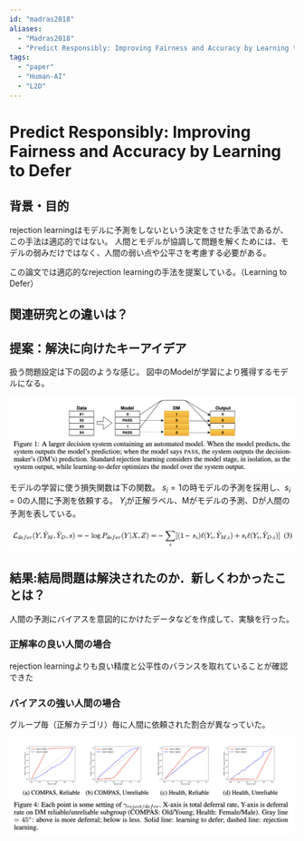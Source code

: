 ```yaml
---
id: "madras2018"
aliases:
  - "Madras2018"
  - "Predict Responsibly: Improving Fairness and Accuracy by Learning to Defer"
tags:
  - "paper"
  - "Human-AI"
  - "L2D"
---
```


# Predict Responsibly: Improving Fairness and Accuracy by Learning to Defer

## 背景・目的

rejection learningはモデルに予測をしないという決定をさせた手法であるが、この手法は適応的ではない。
人間とモデルが協調して問題を解くためには、モデルの弱みだけではなく、人間の弱い点や公平さを考慮する必要がある。

この論文では適応的なrejection learningの手法を提案している。（Learning to Defer）

## 関連研究との違いは？

## 提案：解決に向けたキーアイデア

扱う問題設定は下の図のような感じ。
図中のModelが学習により獲得するモデルになる。

![](./img/madras2018_method.png)

モデルの学習に使う損失関数は下の関数。
$s_i=1$の時モデルの予測を採用し、$s_i=0$の人間に予測を依頼する。
$Y_i$が正解ラベル、Mがモデルの予測、Dが人間の予測を表している。

![](./img/madras2018_loss.png)

## 結果:結局問題は解決されたのか．新しくわかったことは？

人間の予測にバイアスを意図的にかけたデータなどを作成して、実験を行った。

### 正解率の良い人間の場合

rejection learningよりも良い精度と公平性のバランスを取れていることが確認できた

### バイアスの強い人間の場合

グループ毎（正解カテゴリ）毎に人間に依頼された割合が異なっていた。

![](./img/madras2018_result1.png)


